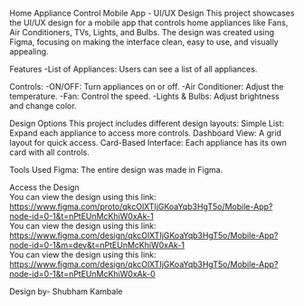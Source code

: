 Home Appliance Control Mobile App - UI/UX Design
This project showcases the UI/UX design for a mobile app that controls home appliances like Fans, Air Conditioners, TVs, Lights, and Bulbs. The design was created using Figma, focusing on making the interface clean, easy to use, and visually appealing.

Features
-List of Appliances: Users can see a list of all appliances.

Controls:
-ON/OFF: Turn appliances on or off.
-Air Conditioner: Adjust the temperature.
-Fan: Control the speed.
-Lights & Bulbs: Adjust brightness and change color.

Design Options
This project includes different design layouts:
Simple List: Expand each appliance to access more controls.
Dashboard View: A grid layout for quick access.
Card-Based Interface: Each appliance has its own card with all controls.

Tools Used
Figma: The entire design was made in Figma.

Access the Design
<br>You can view the design using this link: https://www.figma.com/proto/qkcOlXTIjGKoaYqb3HgT5o/Mobile-App?node-id=0-1&t=nPtEUnMcKhiW0xAk-1
<br>You can view the design using this link: https://www.figma.com/design/qkcOlXTIjGKoaYqb3HgT5o/Mobile-App?node-id=0-1&m=dev&t=nPtEUnMcKhiW0xAk-1
<br>You can view the design using this link: https://www.figma.com/design/qkcOlXTIjGKoaYqb3HgT5o/Mobile-App?node-id=0-1&t=nPtEUnMcKhiW0xAk-0

Design by- Shubham Kambale


